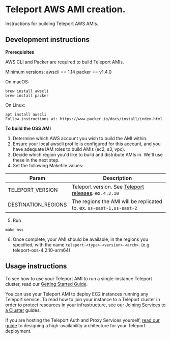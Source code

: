 # Teleport AWS AMI creation.

Instructions for building Teleport AWS AMIs. 

## Development instructions

**Prerequisites**

AWS CLI and Packer are required to build Teleport AMIs.

Minimum versions:
awscli == 1.14
packer == v1.4.0 

On macOS:

```
brew install awscli
brew install packer
```

On Linux:

```
apt install awscli
Follow instructions at: https://www.packer.io/docs/install/index.html
```

**To build the OSS AMI**

1. Determine which AWS account you wish to build the AMI within. 
2. Ensure your local awscli profile is configured for this account, and you have adequate IAM roles to build AMIs (ec2, s3, vpc). 
3. Decide which region you'd like to build and distribute AMIs in. We'll use these in the next step.
4. Set the following Makefile values:

| Param               | Description                                                                                                 |
|---------------------|-------------------------------------------------------------------------------------------------------------|
| TELEPORT_VERSION    | Teleport version. See [Teleport releases](https://github.com/gravitational/teleport/releases). ex. `4.2.10` |
| DESTINATION_REGIONS | The regions the AMI will be replicated to. ex. `us-east-1,us-east-2`                                        |

5. Run 
```
make oss
```

6. Once complete, your AMI should be available, in the regions you specified, with the name  `teleport-<type>-<version>-<arch>`. (e.g. teleport-oss-4.2.10-arm64)

## Usage instructions

To see how to use your Teleport AMI to run a single-instance Teleport cluster,
read our [Getting Started Guide](https://goteleport.com/docs/get-started).

You can use your Teleport AMI to deploy EC2 instances running any Teleport
service. To read how to join your instance to a Teleport cluster in order to
protect resources in your infrastructure, see our [Joining Services to a
Cluster](https://goteleport.com/docs/management/join-services-to-your-cluster/)
guides. 

If you are hosting the Teleport Auth and Proxy Services yourself, [read our
guide](https://goteleport.com/docs/deploy-a-cluster/high-availability/) to
designing a high-availability architecture for your Teleport deployment.
